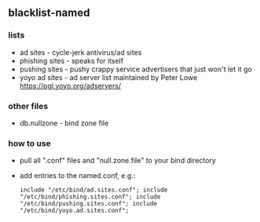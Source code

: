 ## blacklist-named

### lists
* ad sites - cycle-jerk antivirus/ad sites
* phishing sites - speaks for itself
* pushing sites - pushy crappy service advertisers that just won't let it go
* yoyo ad sites - ad server list maintained by Peter Lowe https://pgl.yoyo.org/adservers/

### other files
* db.nullzone - bind zone file

### how to use
* pull all ".conf" files and "null.zone.file" to your bind directory
* add entries to the named.conf, e.g.:

  `include "/etc/bind/ad.sites.conf";
  include "/etc/bind/phishing.sites.conf";
  include "/etc/bind/pushing.sites.conf";
  include "/etc/bind/yoyo.ad.sites.conf";`

